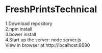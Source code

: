 # FreshPrintsTechnical  
1.Download  repository  
2.npm install  
3.bower install  
4.Start up the server: node server.js  
View in browser at http://localhost:8080
